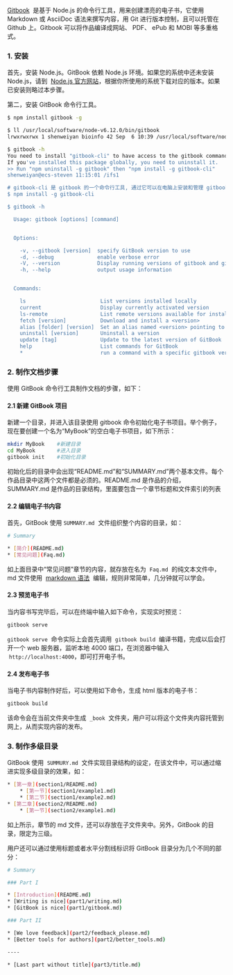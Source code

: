 [Gitbook](https://github.com/GitbookIO/gitbook)  是基于 Node.js 的命令行工具，用来创建漂亮的电子书，它使用 Markdown 或 AsciiDoc 语法来撰写内容，用 Git 进行版本控制，且可以托管在 Github 上。Gitbook 可以将作品编译成网站、 PDF、 ePub 和 MOBI 等多重格式。

### 1. 安装

首先，安装 Node.js。GitBook 依赖 Node.js 环境。如果您的系统中还未安装 Node.js，请到  [Node.js 官方网站](https://nodejs.org/en/)，根据你所使用的系统下载对应的版本。如果已安装则略过本步骤。

第二，安装 GitBook 命令行工具。

```bash
$ npm install gitbook -g

$ ll /usr/local/software/node-v6.12.0/bin/gitbook
lrwxrwxrwx 1 shenweiyan bioinfo 42 Sep  6 10:39 /usr/local/software/node-v6.12.0/bin/gitbook -> ../lib/node_modules/gitbook/bin/gitbook.js

$ gitbook -h
You need to install "gitbook-cli" to have access to the gitbook command anywhere on your system.
If you've installed this package globally, you need to uninstall it.
>> Run "npm uninstall -g gitbook" then "npm install -g gitbook-cli"
shenweiyan@ecs-steven 11:15:01 /ifs1

# gitbook-cli 是 gitbook 的一个命令行工具, 通过它可以在电脑上安装和管理 gitbook 的多个版本.
$ npm install -g gitbook-cli

$ gitbook -h

  Usage: gitbook [options] [command]


  Options:

    -v, --gitbook [version]  specify GitBook version to use
    -d, --debug              enable verbose error
    -V, --version            Display running versions of gitbook and gitbook-cli
    -h, --help               output usage information


  Commands:

    ls                        List versions installed locally
    current                   Display currently activated version
    ls-remote                 List remote versions available for install
    fetch [version]           Download and install a <version>
    alias [folder] [version]  Set an alias named <version> pointing to <folder>
    uninstall [version]       Uninstall a version
    update [tag]              Update to the latest version of GitBook
    help                      List commands for GitBook
    *                         run a command with a specific gitbook version
```

### 2. 制作文档步骤

使用 GitBook 命令行工具制作文档的步骤，如下：

#### 2.1 新建 GitBook 项目

新建一个目录，并进入该目录使用 gitbook 命令初始化电子书项目。举个例子，现在要创建一个名为“MyBook”的空白电子书项目，如下所示：

```bash
mkdir MyBook 	#新建目录
cd MyBook    	#进入目录
gitbook init 	#初始化目录
```

初始化后的目录中会出现“README.md”和“SUMMARY.md”两个基本文件。每个作品目录中这两个文件都是必须的。README.md 是作品的介绍，SUMMARY.md 是作品的目录结构，里面要包含一个章节标题和文件索引的列表

#### 2.2 编辑电子书内容

首先，GitBook 使用 `SUMMARY.md`  文件组织整个内容的目录，如：

```bash
# Summary

* [简介](README.md)
* [常见问题](Faq.md)
```

如上面目录中“常见问题”章节的内容，就存放在名为  `Faq.md`  的纯文本文件中，md 文件使用  [markdown 语法](http://wowubuntu.com/markdown/)  编辑，规则非常简单，几分钟就可以学会。

#### 2.3 预览电子书

当内容书写完毕后，可以在终端中输入如下命令，实现实时预览：

```bash
gitbook serve
```

`gitbook serve`  命令实际上会首先调用  `gitbook build`  编译书籍，完成以后会打开一个 web 服务器，监听本地 4000 端口，在浏览器中输入  `http://localhost:4000`，即可打开电子书。

#### 2.4 发布电子书

当电子书内容制作好后，可以使用如下命令，生成 html 版本的电子书：

```bash
gitbook build
```

该命令会在当前文件夹中生成  `_book`  文件夹，用户可以将这个文件夹内容托管到网上，从而实现内容的发布。

### 3. 制作多级目录

GitBook 使用  `SUMMURY.md`  文件实现目录结构的设定，在该文件中，可以通过缩进实现多级目录的效果，如：

```bash
* [第一章](section1/README.md)
    * [第一节](section1/example1.md)
    * [第二节](section1/example2.md)
* [第二章](section2/README.md)
    * [第一节](section2/example1.md)
```

如上所示，章节的 md 文件，还可以存放在子文件夹中。另外，GitBook 的目录，限定为三级。

用户还可以通过使用标题或者水平分割线标识将 GitBook 目录分为几个不同的部分：

```bash
# Summary

### Part I

* [Introduction](README.md)
* [Writing is nice](part1/writing.md)
* [GitBook is nice](part1/gitbook.md)

### Part II

* [We love feedback](part2/feedback_please.md)
* [Better tools for authors](part2/better_tools.md)

----

* [Last part without title](part3/title.md)
```

